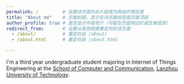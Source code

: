 ```yaml
---
permalink: /         # 设置该页面的永久链接为网站的根目录
title: "About me"    # 页面标题，显示在浏览器标签或页面顶部
author_profile: true # 是否显示作者简介（可能在页面侧边栏或文章底部）
redirect_from:       # 设置从其他链接重定向到该页面
  - /about/          # 重定向自 /about/
  - /about.html      # 重定向自 /about.html

---
```



I'm a third year undergraduate student majoring in Internet of Things Engineering at the [School of Computer and Communication](https://jitong.lut.edu.cn/),  [Lanzhou University of Technology](https://www.lut.edu.cn/).



<!-- Award
======
1. Register a GitHub account if you don't have one and confirm your e-mail (required!)
1. Fork [this repository](https://github.com/academicpages/academicpages.github.io) by clicking the "fork" button in the top right. 
1. Go to the repository's settings (rightmost item in the tabs that start with "Code", should be below "Unwatch"). Rename the repository "[your GitHub username].github.io", which will also be your website's URL.
1. Set site-wide configuration and create content & metadata (see below -- also see [this set of diffs](http://archive.is/3TPas) showing what files were changed to set up [an example site](https://getorg-testacct.github.io) for a user with the username "getorg-testacct")
1. Upload any files (like PDFs, .zip files, etc.) to the files/ directory. They will appear at https://[your GitHub username].github.io/files/example.pdf.  
1. Check status by going to the repository settings, in the "GitHub pages" section -->



